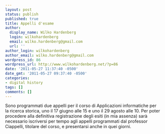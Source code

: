 ```yaml
---
layout: post
status: publish
published: true
title: Appelli d'esame
author:
  display_name: Wilko Hardenberg
  login: wilkohardenberg
  email: wilko.hardenberg@gmail.com
  url: ''
author_login: wilkohardenberg
author_email: wilko.hardenberg@gmail.com
wordpress_id: 86
wordpress_url: http://www.wilkohardenberg.net/?p=86
date: '2011-05-27 11:37:40 -0500'
date_gmt: '2011-05-27 09:37:40 -0500'
categories:
- digital history
tags: []
comments: []
---
```

<p>Sono programmati due appelli per il corso di Applicazioni informatiche per la ricerca storica, uno il 17 giugno alle 15 e uno il 29 agosto alle 10. Per poter procedere alla definitiva registrazione degli esiti (in mia assenza) sar&agrave; necessario iscriversi per tempo agli appelli programmati dal professor Ciappelli, titolare del corso, e presentarsi anche in quei giorni.</p>
